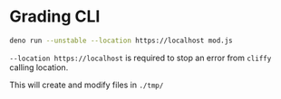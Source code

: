 # Grading CLI

```sh
deno run --unstable --location https://localhost mod.js
```

`--location https://localhost` is required to stop an error from `cliffy` calling location.

This will create and modify files in `./tmp/`